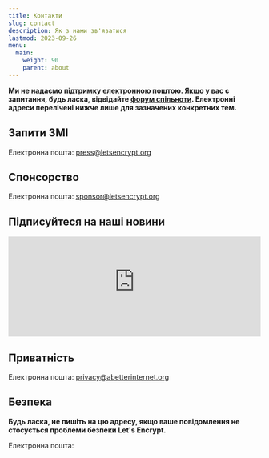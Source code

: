 ```yaml
---
title: Контакти
slug: contact
description: Як з нами зв'язатися
lastmod: 2023-09-26
menu:
  main:
    weight: 90
    parent: about
---
```


**Ми не надаємо підтримку електронною поштою. Якщо у вас є запитання, будь ласка, відвідайте [форум спільноти](https://community.letsencrypt.org). Електронні адреси перелічені нижче лише для зазначених конкретних тем.**

## Запити ЗМІ

Електронна пошта: [press@letsencrypt.org](mailto:press@letsencrypt.org)

## Спонсорство

Електронна пошта: [sponsor@letsencrypt.org](mailto:sponsor@letsencrypt.org)

## Підписуйтеся на наші новини

<iframe src="https://outreach.abetterinternet.org/l/1011011/2023-02-16/6l51" height="200" style="width: 100%; border: 0"></iframe>

## Приватність

Електронна пошта: [privacy@abetterinternet.org](mailto:privacy@abetterinternet.org)

## Безпека

**Будь ласка, не пишіть на цю адресу, якщо ваше повідомлення не стосується проблеми безпеки Let's Encrypt.**

<span id="email">Електронна пошта: </span>

<script>
  var parts = ["security", '@', "letsencrypt", ".", "org"];
  var anchor = document.createElement("a");
  anchor.href = "mailto:" + parts.join("");
  anchor.text = parts.join("");
  document.getElementById("email").appendChild(anchor)
</script>

